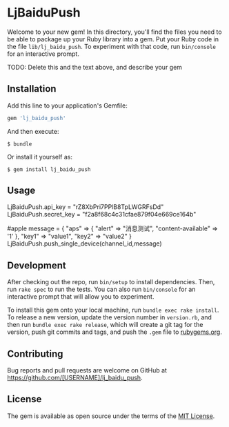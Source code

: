 # LjBaiduPush

Welcome to your new gem! In this directory, you'll find the files you need to be able to package up your Ruby library into a gem. Put your Ruby code in the file `lib/lj_baidu_push`. To experiment with that code, run `bin/console` for an interactive prompt.

TODO: Delete this and the text above, and describe your gem

## Installation

Add this line to your application's Gemfile:

```ruby
gem 'lj_baidu_push'
```

And then execute:

    $ bundle

Or install it yourself as:

    $ gem install lj_baidu_push

## Usage

LjBaiduPush.api_key = "rZ8XbPri7PPlB8TpLWGRFsDd"
LjBaiduPush.secret_key = "f2a8f68c4c31cfae879f04e669ce164b"

#apple
message           = {
  "aps"         => {
    "alert"  => "消息测试",
    "content-available" => '1'
  },
  "key1"        => "value1",
  "key2"        => "value2"
}
LjBaiduPush.push_single_device(channel_id,message)

## Development

After checking out the repo, run `bin/setup` to install dependencies. Then, run `rake spec` to run the tests. You can also run `bin/console` for an interactive prompt that will allow you to experiment.

To install this gem onto your local machine, run `bundle exec rake install`. To release a new version, update the version number in `version.rb`, and then run `bundle exec rake release`, which will create a git tag for the version, push git commits and tags, and push the `.gem` file to [rubygems.org](https://rubygems.org).

## Contributing

Bug reports and pull requests are welcome on GitHub at https://github.com/[USERNAME]/lj_baidu_push.


## License

The gem is available as open source under the terms of the [MIT License](http://opensource.org/licenses/MIT).

